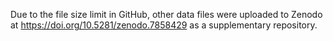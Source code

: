 
Due to the file size limit in GitHub, other data files were uploaded to Zenodo at https://doi.org/10.5281/zenodo.7858429 as a supplementary repository.

